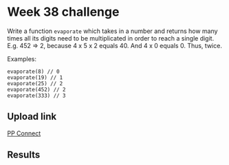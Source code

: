 # Week 38 challenge

Write a function `evaporate` which takes in a number and returns how many times all its digits need to be multiplicated in order to reach a single digit.
E.g. 452 => 2, because 4 x 5 x 2 equals 40. And 4 x 0 equals 0. Thus, twice.

Examples:
```
evaporate(8) // 0
evaporate(19) // 1
evaporate(25) // 2
evaporate(452) // 2
evaporate(333) // 3
```


## Upload link

[PP Connect](https://connect.passionatepeople.io/code-challenge-submission)

## Results

